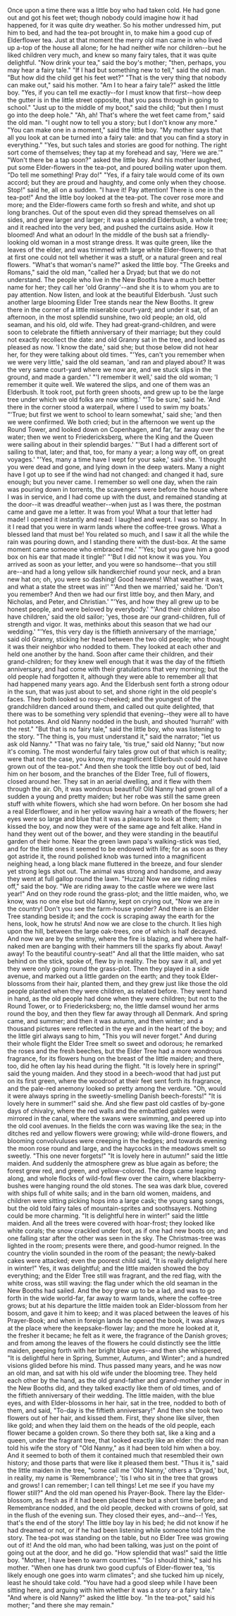 Once
upon
a
time
there
was
a
little
boy
who
had
taken
cold.
He
had
gone
out
and
got
his
feet
wet;
though
nobody
could
imagine
how
it
had
happened,
for
it
was
quite
dry
weather.
So
his
mother
undressed
him,
put
him
to
bed,
and
had
the
tea-pot
brought
in,
to
make
him
a
good
cup
of
Elderflower
tea.
Just
at
that
moment
the
merry
old
man
came
in
who
lived
up
a-top
of
the
house
all
alone;
for
he
had
neither
wife
nor
children--but
he
liked
children
very
much,
and
knew
so
many
fairy
tales,
that
it
was
quite
delightful.
"Now
drink
your
tea,"
said
the
boy's
mother;
"then,
perhaps,
you
may
hear
a
fairy
tale."
"If
I
had
but
something
new
to
tell,"
said
the
old
man.
"But
how
did
the
child
get
his
feet
wet?"
"That
is
the
very
thing
that
nobody
can
make
out,"
said
his
mother.
"Am
I
to
hear
a
fairy
tale?"
asked
the
little
boy.
"Yes,
if
you
can
tell
me
exactly--for
I
must
know
that
first--how
deep
the
gutter
is
in
the
little
street
opposite,
that
you
pass
through
in
going
to
school."
"Just
up
to
the
middle
of
my
boot,"
said
the
child;
"but
then
I
must
go
into
the
deep
hole."
"Ah,
ah!
That's
where
the
wet
feet
came
from,"
said
the
old
man.
"I
ought
now
to
tell
you
a
story;
but
I
don't
know
any
more."
"You
can
make
one
in
a
moment,"
said
the
little
boy.
"My
mother
says
that
all
you
look
at
can
be
turned
into
a
fairy
tale:
and
that
you
can
find
a
story
in
everything."
"Yes,
but
such
tales
and
stories
are
good
for
nothing.
The
right
sort
come
of
themselves;
they
tap
at
my
forehead
and
say,
'Here
we
are.'"
"Won't
there
be
a
tap
soon?"
asked
the
little
boy.
And
his
mother
laughed,
put
some
Elder-flowers
in
the
tea-pot,
and
poured
boiling
water
upon
them.
"Do
tell
me
something!
Pray
do!"
"Yes,
if
a
fairy
tale
would
come
of
its
own
accord;
but
they
are
proud
and
haughty,
and
come
only
when
they
choose.
Stop!"
said
he,
all
on
a
sudden.
"I
have
it!
Pay
attention!
There
is
one
in
the
tea-pot!"
And
the
little
boy
looked
at
the
tea-pot.
The
cover
rose
more
and
more;
and
the
Elder-flowers
came
forth
so
fresh
and
white,
and
shot
up
long
branches.
Out
of
the
spout
even
did
they
spread
themselves
on
all
sides,
and
grew
larger
and
larger;
it
was
a
splendid
Elderbush,
a
whole
tree;
and
it
reached
into
the
very
bed,
and
pushed
the
curtains
aside.
How
it
bloomed!
And
what
an
odour!
In
the
middle
of
the
bush
sat
a
friendly-looking
old
woman
in
a
most
strange
dress.
It
was
quite
green,
like
the
leaves
of
the
elder,
and
was
trimmed
with
large
white
Elder-flowers;
so
that
at
first
one
could
not
tell
whether
it
was
a
stuff,
or
a
natural
green
and
real
flowers.
"What's
that
woman's
name?"
asked
the
little
boy.
"The
Greeks
and
Romans,"
said
the
old
man,
"called
her
a
Dryad;
but
that
we
do
not
understand.
The
people
who
live
in
the
New
Booths
have
a
much
better
name
for
her;
they
call
her
'old
Granny'--and
she
it
is
to
whom
you
are
to
pay
attention.
Now
listen,
and
look
at
the
beautiful
Elderbush.
"Just
such
another
large
blooming
Elder
Tree
stands
near
the
New
Booths.
It
grew
there
in
the
corner
of
a
little
miserable
court-yard;
and
under
it
sat,
of
an
afternoon,
in
the
most
splendid
sunshine,
two
old
people;
an
old,
old
seaman,
and
his
old,
old
wife.
They
had
great-grand-children,
and
were
soon
to
celebrate
the
fiftieth
anniversary
of
their
marriage;
but
they
could
not
exactly
recollect
the
date:
and
old
Granny
sat
in
the
tree,
and
looked
as
pleased
as
now.
'I
know
the
date,'
said
she;
but
those
below
did
not
hear
her,
for
they
were
talking
about
old
times.
"'Yes,
can't
you
remember
when
we
were
very
little,'
said
the
old
seaman,
'and
ran
and
played
about?
It
was
the
very
same
court-yard
where
we
now
are,
and
we
stuck
slips
in
the
ground,
and
made
a
garden.'
"'I
remember
it
well,'
said
the
old
woman;
'I
remember
it
quite
well.
We
watered
the
slips,
and
one
of
them
was
an
Elderbush.
It
took
root,
put
forth
green
shoots,
and
grew
up
to
be
the
large
tree
under
which
we
old
folks
are
now
sitting.'
"'To
be
sure,'
said
he.
'And
there
in
the
corner
stood
a
waterpail,
where
I
used
to
swim
my
boats.'
"'True;
but
first
we
went
to
school
to
learn
somewhat,'
said
she;
'and
then
we
were
confirmed.
We
both
cried;
but
in
the
afternoon
we
went
up
the
Round
Tower,
and
looked
down
on
Copenhagen,
and
far,
far
away
over
the
water;
then
we
went
to
Friedericksberg,
where
the
King
and
the
Queen
were
sailing
about
in
their
splendid
barges.'
"'But
I
had
a
different
sort
of
sailing
to
that,
later;
and
that,
too,
for
many
a
year;
a
long
way
off,
on
great
voyages.'
"'Yes,
many
a
time
have
I
wept
for
your
sake,'
said
she.
'I
thought
you
were
dead
and
gone,
and
lying
down
in
the
deep
waters.
Many
a
night
have
I
got
up
to
see
if
the
wind
had
not
changed:
and
changed
it
had,
sure
enough;
but
you
never
came.
I
remember
so
well
one
day,
when
the
rain
was
pouring
down
in
torrents,
the
scavengers
were
before
the
house
where
I
was
in
service,
and
I
had
come
up
with
the
dust,
and
remained
standing
at
the
door--it
was
dreadful
weather--when
just
as
I
was
there,
the
postman
came
and
gave
me
a
letter.
It
was
from
you!
What
a
tour
that
letter
had
made!
I
opened
it
instantly
and
read:
I
laughed
and
wept.
I
was
so
happy.
In
it
I
read
that
you
were
in
warm
lands
where
the
coffee-tree
grows.
What
a
blessed
land
that
must
be!
You
related
so
much,
and
I
saw
it
all
the
while
the
rain
was
pouring
down,
and
I
standing
there
with
the
dust-box.
At
the
same
moment
came
someone
who
embraced
me.'
"'Yes;
but
you
gave
him
a
good
box
on
his
ear
that
made
it
tingle!'
"'But
I
did
not
know
it
was
you.
You
arrived
as
soon
as
your
letter,
and
you
were
so
handsome--that
you
still
are--and
had
a
long
yellow
silk
handkerchief
round
your
neck,
and
a
bran
new
hat
on;
oh,
you
were
so
dashing!
Good
heavens!
What
weather
it
was,
and
what
a
state
the
street
was
in!'
"'And
then
we
married,'
said
he.
'Don't
you
remember?
And
then
we
had
our
first
little
boy,
and
then
Mary,
and
Nicholas,
and
Peter,
and
Christian.'
"'Yes,
and
how
they
all
grew
up
to
be
honest
people,
and
were
beloved
by
everybody.'
"'And
their
children
also
have
children,'
said
the
old
sailor;
'yes,
those
are
our
grand-children,
full
of
strength
and
vigor.
It
was,
methinks
about
this
season
that
we
had
our
wedding.'
"'Yes,
this
very
day
is
the
fiftieth
anniversary
of
the
marriage,'
said
old
Granny,
sticking
her
head
between
the
two
old
people;
who
thought
it
was
their
neighbor
who
nodded
to
them.
They
looked
at
each
other
and
held
one
another
by
the
hand.
Soon
after
came
their
children,
and
their
grand-children;
for
they
knew
well
enough
that
it
was
the
day
of
the
fiftieth
anniversary,
and
had
come
with
their
gratulations
that
very
morning;
but
the
old
people
had
forgotten
it,
although
they
were
able
to
remember
all
that
had
happened
many
years
ago.
And
the
Elderbush
sent
forth
a
strong
odour
in
the
sun,
that
was
just
about
to
set,
and
shone
right
in
the
old
people's
faces.
They
both
looked
so
rosy-cheeked;
and
the
youngest
of
the
grandchildren
danced
around
them,
and
called
out
quite
delighted,
that
there
was
to
be
something
very
splendid
that
evening--they
were
all
to
have
hot
potatoes.
And
old
Nanny
nodded
in
the
bush,
and
shouted
'hurrah!'
with
the
rest."
"But
that
is
no
fairy
tale,"
said
the
little
boy,
who
was
listening
to
the
story.
"The
thing
is,
you
must
understand
it,"
said
the
narrator;
"let
us
ask
old
Nanny."
"That
was
no
fairy
tale,
'tis
true,"
said
old
Nanny;
"but
now
it's
coming.
The
most
wonderful
fairy
tales
grow
out
of
that
which
is
reality;
were
that
not
the
case,
you
know,
my
magnificent
Elderbush
could
not
have
grown
out
of
the
tea-pot."
And
then
she
took
the
little
boy
out
of
bed,
laid
him
on
her
bosom,
and
the
branches
of
the
Elder
Tree,
full
of
flowers,
closed
around
her.
They
sat
in
an
aerial
dwelling,
and
it
flew
with
them
through
the
air.
Oh,
it
was
wondrous
beautiful!
Old
Nanny
had
grown
all
of
a
sudden
a
young
and
pretty
maiden;
but
her
robe
was
still
the
same
green
stuff
with
white
flowers,
which
she
had
worn
before.
On
her
bosom
she
had
a
real
Elderflower,
and
in
her
yellow
waving
hair
a
wreath
of
the
flowers;
her
eyes
were
so
large
and
blue
that
it
was
a
pleasure
to
look
at
them;
she
kissed
the
boy,
and
now
they
were
of
the
same
age
and
felt
alike.
Hand
in
hand
they
went
out
of
the
bower,
and
they
were
standing
in
the
beautiful
garden
of
their
home.
Near
the
green
lawn
papa's
walking-stick
was
tied,
and
for
the
little
ones
it
seemed
to
be
endowed
with
life;
for
as
soon
as
they
got
astride
it,
the
round
polished
knob
was
turned
into
a
magnificent
neighing
head,
a
long
black
mane
fluttered
in
the
breeze,
and
four
slender
yet
strong
legs
shot
out.
The
animal
was
strong
and
handsome,
and
away
they
went
at
full
gallop
round
the
lawn.
"Huzza!
Now
we
are
riding
miles
off,"
said
the
boy.
"We
are
riding
away
to
the
castle
where
we
were
last
year!"
And
on
they
rode
round
the
grass-plot;
and
the
little
maiden,
who,
we
know,
was
no
one
else
but
old
Nanny,
kept
on
crying
out,
"Now
we
are
in
the
country!
Don't
you
see
the
farm-house
yonder?
And
there
is
an
Elder
Tree
standing
beside
it;
and
the
cock
is
scraping
away
the
earth
for
the
hens,
look,
how
he
struts!
And
now
we
are
close
to
the
church.
It
lies
high
upon
the
hill,
between
the
large
oak-trees,
one
of
which
is
half
decayed.
And
now
we
are
by
the
smithy,
where
the
fire
is
blazing,
and
where
the
half-naked
men
are
banging
with
their
hammers
till
the
sparks
fly
about.
Away!
away!
To
the
beautiful
country-seat!"
And
all
that
the
little
maiden,
who
sat
behind
on
the
stick,
spoke
of,
flew
by
in
reality.
The
boy
saw
it
all,
and
yet
they
were
only
going
round
the
grass-plot.
Then
they
played
in
a
side
avenue,
and
marked
out
a
little
garden
on
the
earth;
and
they
took
Elder-blossoms
from
their
hair,
planted
them,
and
they
grew
just
like
those
the
old
people
planted
when
they
were
children,
as
related
before.
They
went
hand
in
hand,
as
the
old
people
had
done
when
they
were
children;
but
not
to
the
Round
Tower,
or
to
Friedericksberg;
no,
the
little
damsel
wound
her
arms
round
the
boy,
and
then
they
flew
far
away
through
all
Denmark.
And
spring
came,
and
summer;
and
then
it
was
autumn,
and
then
winter;
and
a
thousand
pictures
were
reflected
in
the
eye
and
in
the
heart
of
the
boy;
and
the
little
girl
always
sang
to
him,
"This
you
will
never
forget."
And
during
their
whole
flight
the
Elder
Tree
smelt
so
sweet
and
odorous;
he
remarked
the
roses
and
the
fresh
beeches,
but
the
Elder
Tree
had
a
more
wondrous
fragrance,
for
its
flowers
hung
on
the
breast
of
the
little
maiden;
and
there,
too,
did
he
often
lay
his
head
during
the
flight.
"It
is
lovely
here
in
spring!"
said
the
young
maiden.
And
they
stood
in
a
beech-wood
that
had
just
put
on
its
first
green,
where
the
woodroof
at
their
feet
sent
forth
its
fragrance,
and
the
pale-red
anemony
looked
so
pretty
among
the
verdure.
"Oh,
would
it
were
always
spring
in
the
sweetly-smelling
Danish
beech-forests!"
"It
is
lovely
here
in
summer!"
said
she.
And
she
flew
past
old
castles
of
by-gone
days
of
chivalry,
where
the
red
walls
and
the
embattled
gables
were
mirrored
in
the
canal,
where
the
swans
were
swimming,
and
peered
up
into
the
old
cool
avenues.
In
the
fields
the
corn
was
waving
like
the
sea;
in
the
ditches
red
and
yellow
flowers
were
growing;
while
wild-drone
flowers,
and
blooming
convolvuluses
were
creeping
in
the
hedges;
and
towards
evening
the
moon
rose
round
and
large,
and
the
haycocks
in
the
meadows
smelt
so
sweetly.
"This
one
never
forgets!"
"It
is
lovely
here
in
autumn!"
said
the
little
maiden.
And
suddenly
the
atmosphere
grew
as
blue
again
as
before;
the
forest
grew
red,
and
green,
and
yellow-colored.
The
dogs
came
leaping
along,
and
whole
flocks
of
wild-fowl
flew
over
the
cairn,
where
blackberry-bushes
were
hanging
round
the
old
stones.
The
sea
was
dark
blue,
covered
with
ships
full
of
white
sails;
and
in
the
barn
old
women,
maidens,
and
children
were
sitting
picking
hops
into
a
large
cask;
the
young
sang
songs,
but
the
old
told
fairy
tales
of
mountain-sprites
and
soothsayers.
Nothing
could
be
more
charming.
"It
is
delightful
here
in
winter!"
said
the
little
maiden.
And
all
the
trees
were
covered
with
hoar-frost;
they
looked
like
white
corals;
the
snow
crackled
under
foot,
as
if
one
had
new
boots
on;
and
one
falling
star
after
the
other
was
seen
in
the
sky.
The
Christmas-tree
was
lighted
in
the
room;
presents
were
there,
and
good-humor
reigned.
In
the
country
the
violin
sounded
in
the
room
of
the
peasant;
the
newly-baked
cakes
were
attacked;
even
the
poorest
child
said,
"It
is
really
delightful
here
in
winter!"
Yes,
it
was
delightful;
and
the
little
maiden
showed
the
boy
everything;
and
the
Elder
Tree
still
was
fragrant,
and
the
red
flag,
with
the
white
cross,
was
still
waving:
the
flag
under
which
the
old
seaman
in
the
New
Booths
had
sailed.
And
the
boy
grew
up
to
be
a
lad,
and
was
to
go
forth
in
the
wide
world-far,
far
away
to
warm
lands,
where
the
coffee-tree
grows;
but
at
his
departure
the
little
maiden
took
an
Elder-blossom
from
her
bosom,
and
gave
it
him
to
keep;
and
it
was
placed
between
the
leaves
of
his
Prayer-Book;
and
when
in
foreign
lands
he
opened
the
book,
it
was
always
at
the
place
where
the
keepsake-flower
lay;
and
the
more
he
looked
at
it,
the
fresher
it
became;
he
felt
as
it
were,
the
fragrance
of
the
Danish
groves;
and
from
among
the
leaves
of
the
flowers
he
could
distinctly
see
the
little
maiden,
peeping
forth
with
her
bright
blue
eyes--and
then
she
whispered,
"It
is
delightful
here
in
Spring,
Summer,
Autumn,
and
Winter";
and
a
hundred
visions
glided
before
his
mind.
Thus
passed
many
years,
and
he
was
now
an
old
man,
and
sat
with
his
old
wife
under
the
blooming
tree.
They
held
each
other
by
the
hand,
as
the
old
grand-father
and
grand-mother
yonder
in
the
New
Booths
did,
and
they
talked
exactly
like
them
of
old
times,
and
of
the
fiftieth
anniversary
of
their
wedding.
The
little
maiden,
with
the
blue
eyes,
and
with
Elder-blossoms
in
her
hair,
sat
in
the
tree,
nodded
to
both
of
them,
and
said,
"To-day
is
the
fiftieth
anniversary!"
And
then
she
took
two
flowers
out
of
her
hair,
and
kissed
them.
First,
they
shone
like
silver,
then
like
gold;
and
when
they
laid
them
on
the
heads
of
the
old
people,
each
flower
became
a
golden
crown.
So
there
they
both
sat,
like
a
king
and
a
queen,
under
the
fragrant
tree,
that
looked
exactly
like
an
elder:
the
old
man
told
his
wife
the
story
of
"Old
Nanny,"
as
it
had
been
told
him
when
a
boy.
And
it
seemed
to
both
of
them
it
contained
much
that
resembled
their
own
history;
and
those
parts
that
were
like
it
pleased
them
best.
"Thus
it
is,"
said
the
little
maiden
in
the
tree,
"some
call
me
'Old
Nanny,'
others
a
'Dryad,'
but,
in
reality,
my
name
is
'Remembrance';
'tis
I
who
sit
in
the
tree
that
grows
and
grows!
I
can
remember;
I
can
tell
things!
Let
me
see
if
you
have
my
flower
still?"
And
the
old
man
opened
his
Prayer-Book.
There
lay
the
Elder-blossom,
as
fresh
as
if
it
had
been
placed
there
but
a
short
time
before;
and
Remembrance
nodded,
and
the
old
people,
decked
with
crowns
of
gold,
sat
in
the
flush
of
the
evening
sun.
They
closed
their
eyes,
and--and--!
Yes,
that's
the
end
of
the
story!
The
little
boy
lay
in
his
bed;
he
did
not
know
if
he
had
dreamed
or
not,
or
if
he
had
been
listening
while
someone
told
him
the
story.
The
tea-pot
was
standing
on
the
table,
but
no
Elder
Tree
was
growing
out
of
it!
And
the
old
man,
who
had
been
talking,
was
just
on
the
point
of
going
out
at
the
door,
and
he
did
go.
"How
splendid
that
was!"
said
the
little
boy.
"Mother,
I
have
been
to
warm
countries."
"So
I
should
think,"
said
his
mother.
"When
one
has
drunk
two
good
cupfuls
of
Elder-flower
tea,
'tis
likely
enough
one
goes
into
warm
climates";
and
she
tucked
him
up
nicely,
least
he
should
take
cold.
"You
have
had
a
good
sleep
while
I
have
been
sitting
here,
and
arguing
with
him
whether
it
was
a
story
or
a
fairy
tale."
"And
where
is
old
Nanny?"
asked
the
little
boy.
"In
the
tea-pot,"
said
his
mother;
"and
there
she
may
remain."
